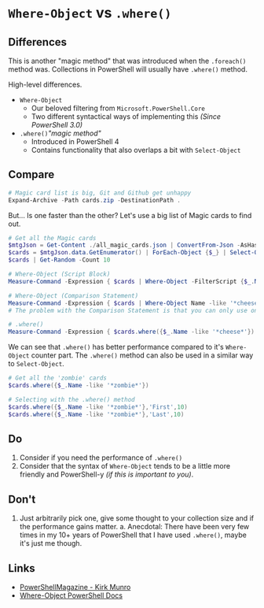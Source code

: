 # `Where-Object` vs `.where()`

## Differences

This is another "magic method" that was introduced when the `.foreach()` method was.
Collections in PowerShell will usually have `.where()` method.

High-level differences.

- `Where-Object`
  * Our beloved filtering from `Microsoft.PowerShell.Core` 
  * Two different syntactical ways of implementing this _(Since PowerShell 3.0)_
- `.where()`_"magic method"_
  * Introduced in PowerShell 4
  * Contains functionality that also overlaps a bit with `Select-Object`

## Compare

```powershell
# Magic card list is big, Git and Github get unhappy
Expand-Archive -Path cards.zip -DestinationPath .
```

But... Is one faster than the other? Let's use a big list of Magic cards to find out.

```powershell
# Get all the Magic cards
$mtgJson = Get-Content ./all_magic_cards.json | ConvertFrom-Json -AsHashtable 
$cards = $mtgJson.data.GetEnumerator() | ForEach-Object {$_} | Select-Object -Property Name
$cards | Get-Random -Count 10

# Where-Object (Script Block)
Measure-Command -Expression { $cards | Where-Object -FilterScript {$_.Name -like '*cheese*'} }

# Where-Object (Comparison Statement)
Measure-Command -Expression { $cards | Where-Object Name -like '*cheese*' }
# The problem with the Comparison Statement is that you can only use one single condition

# .where()
Measure-Command -Expression { $cards.where({$_.Name -like '*cheese*'}) }
```

We can see that `.where()` has better performance compared to it's `Where-Object` counter part.
The `.where()` method can also be used in a similar way to `Select-Object`.

```powershell
# Get all the 'zombie' cards
$cards.where({$_.Name -like '*zombie*'})

# Selecting with the .where() method
$cards.where({$_.Name -like '*zombie*'},'First',10)
$cards.where({$_.Name -like '*zombie*'},'Last',10)
```

## Do

1. Consider if you need the performance of `.where()`
2. Consider that the syntax of `Where-Object` tends to be a little more friendly and PowerShell-y _(if this is important to you)_.

## Don't

1. Just arbitrarily pick one, give some thought to your collection size and if the performance gains matter.
  a. Anecdotal: There have been very few times in my 10+ years of PowerShell that I have used `.where()`, maybe it's just me though.

## Links

- [PowerShellMagazine - Kirk Munro](https://powershellmagazine.com/2014/10/22/foreach-and-where-magic-methods/)
- [Where-Object PowerShell Docs](https://learn.microsoft.com/en-us/powershell/module/microsoft.powershell.core/where-object?view=powershell-7.4)
